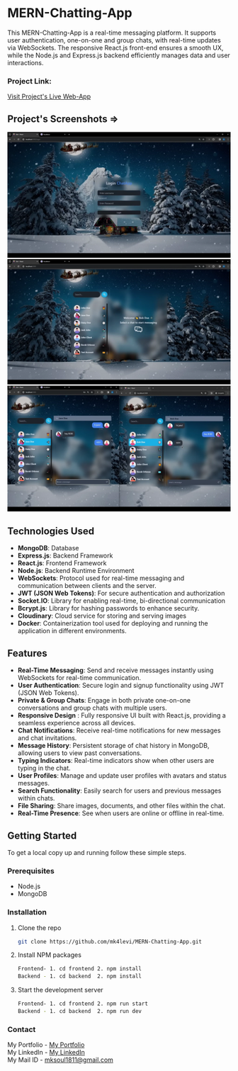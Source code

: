 # MERN-Chatting-App

This MERN-Chatting-App is a real-time messaging platform. It supports user authentication, one-on-one and group chats, with real-time updates via WebSockets. The responsive React.js front-end ensures a smooth UX, while the Node.js and Express.js backend efficiently manages data and user interactions.

### Project Link:

[Visit Project's Live Web-App](https://chatting-app-mk.vercel.app/)

## Project's Screenshots =>

![image](./frontend/src/assets/images/ss1.png)
![image](./frontend/src/assets/images/ss2.png)
![image](./frontend/src/assets/images/ss3.png)

## Technologies Used

- **MongoDB**: Database
- **Express.js**: Backend Framework
- **React.js**: Frontend Framework
- **Node.js**: Backend Runtime Environment
- **WebSockets**: Protocol used for real-time messaging and communication between clients and the server.
- **JWT (JSON Web Tokens)**: For secure authentication and authorization
- **Socket.IO**: Library for enabling real-time, bi-directional communication
- **Bcrypt.js**: Library for hashing passwords to enhance security.
- **Cloudinary**: Cloud service for storing and serving images
- **Docker**: Containerization tool used for deploying and running the application in different environments.

## Features

- **Real-Time Messaging**: Send and receive messages instantly using WebSockets for real-time communication.
- **User Authentication**: Secure login and signup functionality using JWT (JSON Web Tokens).
- **Private & Group Chats**: Engage in both private one-on-one conversations and group chats with multiple users.
- **Responsive Design** : Fully responsive UI built with React.js, providing a seamless experience across all devices.
- **Chat Notifications**: Receive real-time notifications for new messages and chat invitations.
- **Message History**: Persistent storage of chat history in MongoDB, allowing users to view past conversations.
- **Typing Indicators**: Real-time indicators show when other users are typing in the chat.
- **User Profiles**: Manage and update user profiles with avatars and status messages.
- **Search Functionality**: Easily search for users and previous messages within chats.
- **File Sharing**: Share images, documents, and other files within the chat.
- **Real-Time Presence**: See when users are online or offline in real-time.

## Getting Started

To get a local copy up and running follow these simple steps.

### Prerequisites

- Node.js
- MongoDB

### Installation

1. Clone the repo

   ```sh
   git clone https://github.com/mk4levi/MERN-Chatting-App.git

   ```

2. Install NPM packages

   ```sh
   Frontend- 1. cd frontend 2. npm install
   Backend - 1. cd backend  2. npm install

   ```

3. Start the development server
   ```sh
   Frontend- 1. cd frontend 2. npm run start
   Backend - 1. cd backend  2. npm run dev
   ```

### Contact

My Portfolio - [My Portfolio](https://manthan-mk-portfolio.vercel.app/)<br>
My LinkedIn - [My LinkedIn](https://www.linkedin.com/in/mk4coder/)<br>
My Mail ID - [mksoul1811@gmail.com](mailto:mksoul1811@gmail.com)
